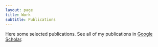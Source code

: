 ```yaml
---
layout: page
title: Work
subtitle: Publications
---
```



Here some selected publications. See all of my publications in [Google Scholar](https://scholar.google.com/citations?hl=en&user=-5BC9nwAAAAJ&view_op=list_works&sortby=pubdate).
